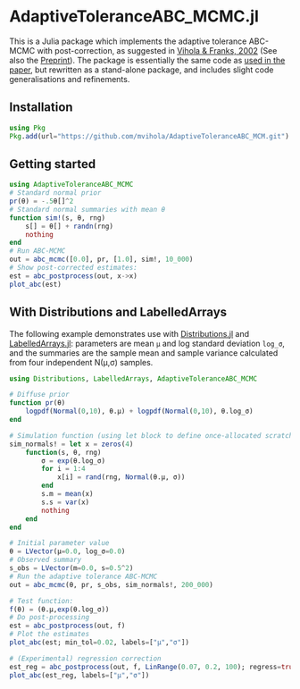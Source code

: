 # AdaptiveToleranceABC_MCMC.jl

This is a Julia package which implements the adaptive tolerance ABC-MCMC with post-correction, as suggested in [Vihola & Franks, 2002](https://doi.org/10.1093/biomet/asz078) (See also the [Preprint](https://arxiv.org/abs/1902.00412)). The package is essentially the same code as [used in the paper](https://bitbucket.org/mvihola/abc-mcmc/src), but rewritten as a stand-alone package, and includes slight code generalisations and refinements.

## Installation

```julia
using Pkg
Pkg.add(url="https://github.com/mvihola/AdaptiveToleranceABC_MCM.git")
```

## Getting started

```julia
using AdaptiveToleranceABC_MCMC
# Standard normal prior
pr(θ) = -.5θ[]^2 
# Standard normal summaries with mean θ
function sim!(s, θ, rng)
    s[] = θ[] + randn(rng)
    nothing
end
# Run ABC-MCMC
out = abc_mcmc([0.0], pr, [1.0], sim!, 10_000)
# Show post-corrected estimates:
est = abc_postprocess(out, x->x)
plot_abc(est)
```

## With Distributions and LabelledArrays

The following example demonstrates use with [Distributions.jl](https://github.com/JuliaStats/Distributions.jl) and [LabelledArrays.jl](https://github.com/SciML/LabelledArrays.jl): parameters are mean `μ` and log standard deviation `log_σ`, and the summaries are the sample mean and sample variance calculated from four independent N(μ,σ) samples.

```julia
using Distributions, LabelledArrays, AdaptiveToleranceABC_MCMC

# Diffuse prior
function pr(θ)
    logpdf(Normal(0,10), θ.μ) + logpdf(Normal(0,10), θ.log_σ)
end

# Simulation function (using let block to define once-allocated scratch vector x)
sim_normals! = let x = zeros(4)
    function(s, θ, rng)
        σ = exp(θ.log_σ)
        for i = 1:4
            x[i] = rand(rng, Normal(θ.μ, σ))
        end
        s.m = mean(x)
        s.s = var(x)
        nothing
    end
end

# Initial parameter value
θ = LVector(μ=0.0, log_σ=0.0)
# Observed summary
s_obs = LVector(m=0.0, s=0.5^2)
# Run the adaptive tolerance ABC-MCMC
out = abc_mcmc(θ, pr, s_obs, sim_normals!, 200_000)

# Test function:
f(θ) = (θ.μ,exp(θ.log_σ))
# Do post-processing
est = abc_postprocess(out, f)
# Plot the estimates 
plot_abc(est; min_tol=0.02, labels=["μ","σ"])

# (Experimental) regression correction
est_reg = abc_postprocess(out, f, LinRange(0.07, 0.2, 100); regress=true)
plot_abc(est_reg, labels=["μ","σ"])
```